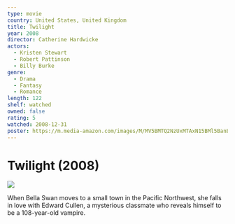 ```yaml
---
type: movie
country: United States, United Kingdom
title: Twilight
year: 2008
director: Catherine Hardwicke
actors:
  - Kristen Stewart
  - Robert Pattinson
  - Billy Burke
genre:
  - Drama
  - Fantasy
  - Romance
length: 122
shelf: watched
owned: false
rating: 5
watched: 2008-12-31
poster: https://m.media-amazon.com/images/M/MV5BMTQ2NzUxMTAxN15BMl5BanBnXkFtZTcwMzEyMTIwMg@@._V1_SX300.jpg
---
```


# Twilight (2008)

![](https://m.media-amazon.com/images/M/MV5BMTQ2NzUxMTAxN15BMl5BanBnXkFtZTcwMzEyMTIwMg@@._V1_SX300.jpg)

When Bella Swan moves to a small town in the Pacific Northwest, she falls in love with Edward Cullen, a mysterious classmate who reveals himself to be a 108-year-old vampire.